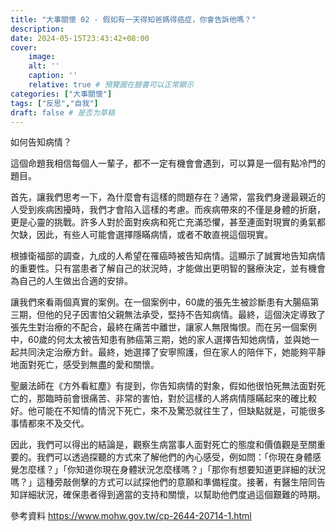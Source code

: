 ```yaml
---
title: "大事關懷 02 - 假如有一天得知爸媽得癌症，你會告訴他嗎？"
description: 
date: 2024-05-15T23:43:42+08:00
cover:
    image:
    alt: ''
    caption: ''
    relative: true # 預覽圖在臉書可以正常顯示
categories: ["大事關懷"]
tags: ["反思","自我"]
draft: false # 是否为草稿
---
```


如何告知病情？

這個命題我相信每個人一輩子，都不一定有機會會遇到，可以算是一個有點冷門的題目。

首先，讓我們思考一下，為什麼會有這樣的問題存在？通常，當我們身邊最親近的人受到疾病困擾時，我們才會陷入這樣的考慮。而疾病帶來的不僅是身體的折磨，更是心靈的挑戰。許多人對於面對疾病和死亡充滿恐懼，甚至連面對現實的勇氣都欠缺，因此，有些人可能會選擇隱瞞病情，或者不敢直視這個現實。

根據衛福部的調查，九成的人希望在罹癌時被告知病情。這顯示了誠實地告知病情的重要性。只有當患者了解自己的狀況時，才能做出更明智的醫療決定，並有機會為自己的人生做出合適的安排。

讓我們來看兩個真實的案例。在一個案例中，60歲的張先生被診斷患有大腸癌第三期，但他的兒子因害怕父親無法承受，堅持不告知病情。最終，這個決定導致了張先生對治療的不配合，最終在痛苦中離世，讓家人無限悔恨。而在另一個案例中，60歲的何太太被告知患有肺癌第三期，她的家人選擇告知她病情，並與她一起共同決定治療方針。最終，她選擇了安寧照護，但在家人的陪伴下，她能夠平靜地面對死亡，感受到無盡的愛和關懷。

聖嚴法師在《方外看紅塵》有提到，你告知病情的對象，假如他很怕死無法面對死亡的，那臨時前會很痛苦、非常的害怕，對於這樣的人將病情隱瞞起來的確比較好。他可能在不知情的情況下死亡，來不及驚恐就往生了，但缺點就是，可能很多事情都來不及交代。

因此，我們可以得出的結論是，觀察生病當事人面對死亡的態度和價值觀是至關重要的。我們可以透過探聽的方式來了解他們的內心感受，例如問：「你現在身體感覺怎麼樣？」「你知道你現在身體狀況怎麼樣嗎？」「那你有想要知道更詳細的狀況嗎？」這種旁敲側擊的方式可以試探他們的意願和準備程度。接著，有醫生陪同告知詳細狀況，確保患者得到適當的支持和關懷，以幫助他們度過這個艱難的時期。

參考資料
https://www.mohw.gov.tw/cp-2644-20714-1.html
